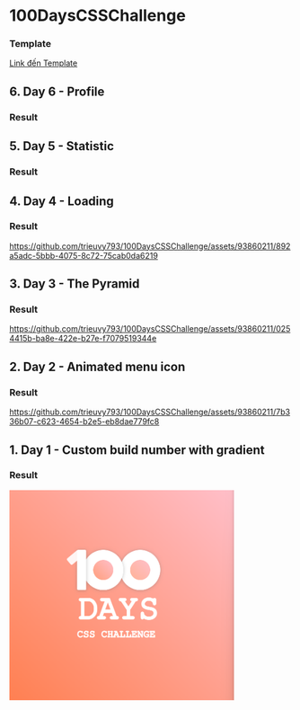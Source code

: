 # 100DaysCSSChallenge
### Template
[Link đến Template](https://100dayscss.com/)

## 6. Day 6 - Profile
### Result

## 5. Day 5 - Statistic
### Result

## 4. Day 4 - Loading
### Result
https://github.com/trieuvy793/100DaysCSSChallenge/assets/93860211/892a5adc-5bbb-4075-8c72-75cab0da6219

## 3. Day 3 - The Pyramid
### Result
https://github.com/trieuvy793/100DaysCSSChallenge/assets/93860211/0254415b-ba8e-422e-b27e-f7079519344e

## 2. Day 2 - Animated menu icon
### Result
https://github.com/trieuvy793/100DaysCSSChallenge/assets/93860211/7b336b07-c623-4654-b2e5-eb8dae779fc8

## 1. Day 1 - Custom build number with gradient
### Result
<img src="Day1/day1.png" alt="Day1" width="400px" height="auto">
